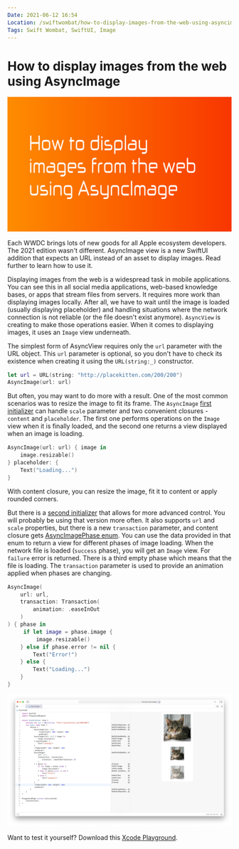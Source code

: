 ```yaml
---
Date: 2021-06-12 16:54
Location: /swiftwombat/how-to-display-images-from-the-web-using-asyncimage-in-swiftui
Tags: Swift Wombat, SwiftUI, Image
---
```


# How to display images from the web using AsyncImage

![How to display images from the web using AsyncImage](/weblog/swiftwombat/covers/how_to_display_images_from_the_web_using_asyncimage.png)

Each WWDC brings lots of new goods for all Apple ecosystem developers. The 2021 edition wasn't different. AsyncImage view is a new SwiftUI addition that expects an URL instead of an asset to display images. Read further to learn how to use it.

Displaying images from the web is a widespread task in mobile applications. You can see this in all social media applications, web-based knowledge bases, or apps that stream files from servers. It requires more work than displaying images locally. After all, we have to wait until the image is loaded (usually displaying placeholder) and handling situations where the network connection is not reliable (or the file doesn't exist anymore). `AsyncView` is creating to make those operations easier. When it comes to displaying images, it uses an `Image` view underneath.

The simplest form of AsyncView requires only the `url` parameter with the URL object. This `url` parameter is optional, so you don't have to check its existence when creating it using the `URL(string:_)` constructor.

```swift
let url = URL(string: "http://placekitten.com/200/200")
AsyncImage(url: url)
```

But often, you may want to do more with a result. One of the most common scenarios was to resize the image to fit its frame.  The `AsyncImage` [first initializer](https://developer.apple.com/documentation/swiftui/asyncimage/init(url:scale:content:placeholder:)) can handle `scale` parameter and two convenient closures - `content` and `placeholder`. The first one performs operations on the `Image` view when it is finally loaded, and the second one returns a view displayed when an image is loading.

```swift
AsyncImage(url: url) { image in
    image.resizable()
} placeholder: {
    Text("Loading...")
}
```

With content closure, you can resize the image, fit it to content or apply rounded corners.

But there is a [second initializer](https://developer.apple.com/documentation/swiftui/asyncimage/init(url:scale:transaction:content:)) that allows for more advanced control. You will probably be using that version more often. It also supports `url` and `scale` properties, but there is a new `transaction` parameter, and content closure gets [AsyncImagePhase enum](https://developer.apple.com/documentation/swiftui/asyncimagephase). You can use the data provided in that enum to return a view for different phases of image loading. When the network file is loaded (`success` phase), you will get an `Image` view. For `failure` error is returned. There is a third empty phase which means that the file is loading. The `transaction` parameter is used to provide an animation applied when phases are changing.

```swift
AsyncImage(
    url: url,
    transaction: Transaction(
        animation: .easeInOut
    )
) { phase in
     if let image = phase.image {
         image.resizable()
    } else if phase.error != nil {
        Text("Error!")
    } else {
        Text("Loading...")
    }
}
```

![AsyncImage SwiftUI Playground](/weblog/swiftwombat/images/30/asyncimage_swiftui_playground.png)

Want to test it yourself? Download this [Xcode Playground](https://github.com/kamilpowalowski/swiftwombat-projects/tree/main/AsyncImage).
